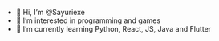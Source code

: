 - 👋 Hi, I’m @Sayuriexe
- 👀 I’m interested in programming and games
- 🌱 I’m currently learning Python, React, JS, Java and Flutter
<!---
Sayuriexe/Sayuriexe is a ✨ special ✨ repository because its `README.md` (this file) appears on your GitHub profile.
You can click the Preview link to take a look at your changes.
